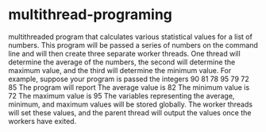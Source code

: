 # multithread-programing

multithreaded program that calculates various statistical values for a list of numbers. This program will be passed a series of numbers on the command line and will then create three separate worker threads. One thread will determine the average of the numbers, the second will determine the maximum value, and the third will determine the minimum value. For example, suppose your program is passed the integers 90 81 78 95 79 72 85 The program will report The average value is 82 The minimum value is 72 The maximum value is 95 The variables representing the average, minimum, and maximum values will be stored globally. The worker threads will set these values, and the parent thread will output the values once the workers have exited.
